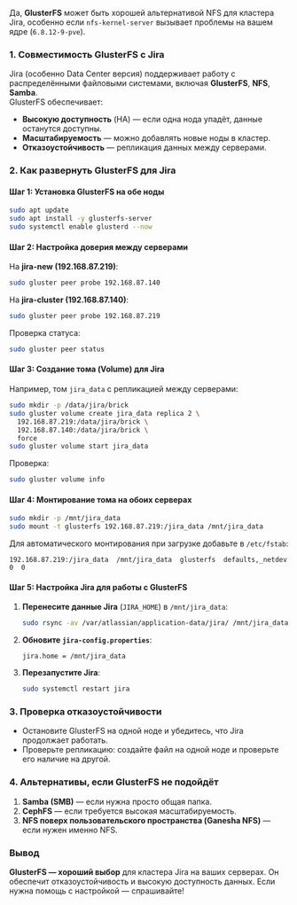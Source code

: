 Да, **GlusterFS** может быть хорошей альтернативой NFS для кластера Jira, особенно если `nfs-kernel-server` вызывает проблемы на вашем ядре (`6.8.12-9-pve`).  

### **1. Совместимость GlusterFS с Jira**  
Jira (особенно Data Center версия) поддерживает работу с распределёнными файловыми системами, включая **GlusterFS**, **NFS**, **Samba**.  
GlusterFS обеспечивает:  
- **Высокую доступность** (HA) — если одна нода упадёт, данные останутся доступны.  
- **Масштабируемость** — можно добавлять новые ноды в кластер.  
- **Отказоустойчивость** — репликация данных между серверами.  

### **2. Как развернуть GlusterFS для Jira**  
#### **Шаг 1: Установка GlusterFS на обе ноды**  
```bash
sudo apt update
sudo apt install -y glusterfs-server
sudo systemctl enable glusterd --now
```

#### **Шаг 2: Настройка доверия между серверами**  
На **jira-new (192.168.87.219)**:  
```bash
sudo gluster peer probe 192.168.87.140
```
На **jira-cluster (192.168.87.140)**:  
```bash
sudo gluster peer probe 192.168.87.219
```
Проверка статуса:  
```bash
sudo gluster peer status
```

#### **Шаг 3: Создание тома (Volume) для Jira**  
Например, том `jira_data` с репликацией между серверами:  
```bash
sudo mkdir -p /data/jira/brick
sudo gluster volume create jira_data replica 2 \
  192.168.87.219:/data/jira/brick \
  192.168.87.140:/data/jira/brick \
  force
sudo gluster volume start jira_data
```
Проверка:  
```bash
sudo gluster volume info
```

#### **Шаг 4: Монтирование тома на обоих серверах**  
```bash
sudo mkdir -p /mnt/jira_data
sudo mount -t glusterfs 192.168.87.219:/jira_data /mnt/jira_data
```
Для автоматического монтирования при загрузке добавьте в `/etc/fstab`:  
```
192.168.87.219:/jira_data  /mnt/jira_data  glusterfs  defaults,_netdev  0  0
```

#### **Шаг 5: Настройка Jira для работы с GlusterFS**  
1. **Перенесите данные Jira** (`JIRA_HOME`) в `/mnt/jira_data`:  
   ```bash
   sudo rsync -av /var/atlassian/application-data/jira/ /mnt/jira_data/
   ```
2. **Обновите `jira-config.properties`**:  
   ```
   jira.home = /mnt/jira_data
   ```
3. **Перезапустите Jira**:  
   ```bash
   sudo systemctl restart jira
   ```

### **3. Проверка отказоустойчивости**  
- Остановите GlusterFS на одной ноде и убедитесь, что Jira продолжает работать.  
- Проверьте репликацию: создайте файл на одной ноде и проверьте его наличие на другой.  

### **4. Альтернативы, если GlusterFS не подойдёт**  
1. **Samba (SMB)** — если нужна просто общая папка.  
2. **CephFS** — если требуется высокая масштабируемость.  
3. **NFS поверх пользовательского пространства (Ganesha NFS)** — если нужен именно NFS.  

### **Вывод**  
**GlusterFS — хороший выбор** для кластера Jira на ваших серверах. Он обеспечит отказоустойчивость и высокую доступность данных. Если нужна помощь с настройкой — спрашивайте!  

